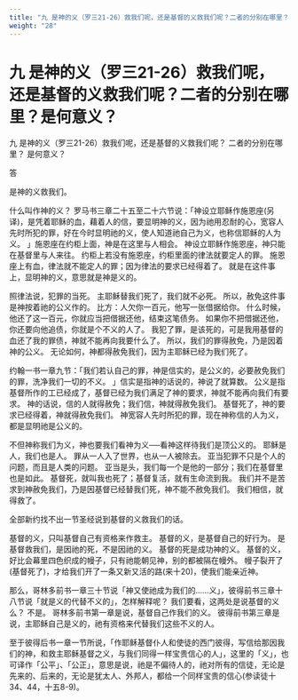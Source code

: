 ```yaml
---
title: "九 是神的义（罗三21-26）救我们呢，还是基督的义救我们呢？二者的分别在哪里？是何意义？"
weight: "28"
---
```


# 九 是神的义（罗三21-26）救我们呢，还是基督的义救我们呢？二者的分别在哪里？是何意义？

九 是神的义（罗三21-26）救我们呢，还是基督的义救我们呢？
二者的分别在哪里？
是何意义？

答

是神的义救我们。

什么叫作神的义？
罗马书三章二十五至二十六节说：「神设立耶稣作施恩座(另译)，是凭着耶稣的血，藉着人的信，要显明神的义，因为祂用忍耐的心，宽容人先时所犯的罪，好在今时显明祂的义，使人知道祂自己为义，也称信耶稣的人为义。
」施恩座在约柜上面，神是在这里与人相会。
神设立耶稣作施恩座，神只能在基督里与人来往。
约柜上若没有施恩座，约柜里面的律法就要定人的罪。
施恩座上有血，律法就不能定人的罪；因为律法的要求已经得着了。
就是在这件事上，显明神的义，意思就是神是义的。

照律法说，犯罪的当死。
主耶稣替我们死了，我们就不必死。
所以，赦免这件事是神按着祂的公义作的。
比方：人欠你一百元，他写一张借据给你。
什么时候，他还了这一百元，你就应当把借据还他，结束这笔债务。
如果你不把借据还他，你还要向他追债，你就是个不义的人了。
我犯了罪，是该死的，可是我用基督的血还了我的罪债，神就不能再向我要什么了。
所以，我们的罪得赦免，乃是因着神的公义。
无论如何，神都得赦免我们，因为主耶稣已经为我们死了。

约翰一书一章九节：「我们若认自己的罪，神是信实的，是公义的，必要赦免我们的罪，洗净我们一切的不义。
」信实是指神的话说的，神说了就算数。
公义是指基督所作的工已经成了，基督已经为我们满足了神的要求，神就不能再向我们有要求。
神的话说，信的人就得赦免；我们信，神就得赦免我们。
基督死了，神的要求已经得着，神就得赦免我们。
神宽容人先时所犯的罪，现在神称信的人为义，都是显明祂是公义的。

不但神称我们为义，神也要我们看神为义──看神这样待我们是顶公义的。
耶稣是人，我们也是人。
罪从一人入了世界，也从一人被除去。
亚当犯罪不只是个人的问题，而且是人类的问题。
亚当是头，我们每一个是他的一部分；我们在基督里也是如此。
基督死，就叫我也死了；基督复活，就有生命流到我。
我们并不是苦求到神赦免我们，乃是因基督已经替我们死，神不能不赦免我们。
我们相信，就得救了。

全部新约找不出一节圣经说到基督的义救我们的话。

基督的义，只叫基督自己有资格来作救主。
基督的义，是基督自己的好行为。
是基督救我们，是因祂的死，不是因祂的义。
基督的死是成功神的义。
基督的义，好比会幕里四色织成的幔子，只有祂能朝见神，别的都被隔在幔外。
幔子裂开了(基督死了)，才给我们开了一条又新又活的路(来十20)，使我们能亲近神。

那么，哥林多前书一章三十节说「神又使祂成为我们的……义」，彼得前书三章十八节说「就是义的代替不义的」，怎样解释呢？
我们要看，这两处是说基督的义么？
不是。
哥林多前书第一章是说，基督自己作我们的义。
彼得前书第三章是说，主耶稣自己是义的，祂有资格来代替我们这些不义的人。

至于彼得后书一章一节所说，「作耶稣基督仆人和使徒的西门彼得，写信给那因我们的神，和救主耶稣基督之义，与我们同得一样宝贵信心的人」，这里的「义」，也可译作「公平」、「公正」，意思是说，祂是不偏待人的，祂对所有的信徒，无论是先来的、后来的，无论是犹太人、外邦人，都给一个同样宝贵的信心(参读徒十34、44，十五8-9)。
